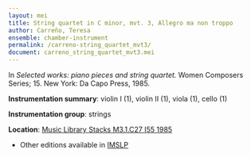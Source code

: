 ```yaml
---
layout: mei
title: String quartet in C minor, mvt. 3, Allegro ma non troppo
author: Carreño, Teresa
ensemble: chamber-instrument
permalink: /carreno-string_quartet_mvt3/
document: carreno_string_quartet_mvt3.mei
---
```


In *Selected works: piano pieces and string quartet.* Women Composers Series; 15. New York: Da Capo Press, 1985.

**Instrumentation summary**: violin I (1), violin II (1), viola (1), cello (1) 

**Instrumentation group**: strings 

**Location**: <a href="https://tufts-primo.hosted.exlibrisgroup.com/permalink/f/bnf7qa/01TUN_ALMA21106777390003851" target="_blank">Music Library Stacks M3.1.C27 I55 1985</a>
- Other editions available in <a href="https://imslp.org/wiki/String_Quartet_(Carre%C3%B1o%2C_Teresa)" target="_blank">IMSLP</a>

